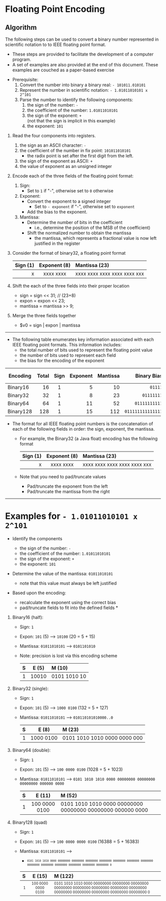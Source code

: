 # Floating Point Encoding

## Algorithm
The following steps can be used to convert a binary number represented in scientific notation to to IEEE floating point format.

  - These steps are provided to facilitate the development of a computer program.
  - A set of examples are also provided at the end of this document.  These examples are couched as a paper-based exercise


* Prerequisite:
  1. Convert the number into binary a binary real: `- 101011.010101`
  1. Represent the number in scientific notation: `- 1.01011010101 x 2^101`
  1. Parse the number to identify the following components:
       1. the sign of the number: `-`
       1. the coefficient of the number: `1.01011010101`
       1. the sign of the exponent: `+`  <br>
          (not that the sign is implicit in this example)
       1. the exponent: `101`

1. Read the four components into registers.
   1. the sign as an ASCII character: `-`
   1. the coefficient of the number in fix point: `101011010101`
      - the radix point is set after the first digit from the left.
   1. the sign of the exponent as ASCII: `+`
   1. the value of exponent as an unsigned integer

1. Encode each of the three fields of the floating point format:
   1. Sign: 
      - Set to `1` if "-", otherwise set to `0` otherwise
   2. Exponent:
      - Convert the exponent to a signed integer
        * Set to `- exponent` if "-", otherwise set to `exponent`
      - Add the bias to the exponent.
   3. Mantissa: 
      - Determine the number of bits in the coefficient
        * i.e., determine the position of the MSB of the coefficient)
      - Shift the normalized number to obtain the mantissa
        * the mantissa, which represents a fractional value is now left justified in the register

1. Consider the format of binary32, a floating point format

   | Sign (1) | Exponent (8)  | Mantissa (23)                | 
   | --------:| :-----------: | :--------------------------- | 
   |  x       |   xxxx xxxx   | xxxx xxxx xxxx xxxx xxxx xxx |

1. Shift the each of the three fields into their proper location
   * sign = sign   << 31;  // (23+8)
   * expon = expon << 23;
   * mantissa = mantissa >> 9;

1. Merge the three fields together
   * $v0 = sign | expon | mantissa

---

* The following table enumerates key information associated with each IEEE floating point formats.  This information includes:
  - the total number of bits used to represent the floating point value
  - the number of bits used to represent each field
  - the bias for the encoding of the exponent


|Encoding |Total|Sign|Exponent|Mantissa| Binary Bias      |Decimal Bias |
|---------|----:|:--:|-------:|-------:|-----------------:|------------:|
|Binary16 |  16 |  1 |      5 |     10 |           `01111`|          15 |
|Binary32 |  32 |  1 |      8 |     23 |        `01111111`|         127 |
|Binary64 |  64 |  1 |     11 |     52 |     `01111111111`|        1023 |
|Binary128| 128 |  1 |     15 |    112 | `011111111111111`|       16383 |

 * The format for all IEEE floating point numbers is the concatenation of each of the following fields in order: the sign, exponent, the mantissa.

   - For example, the Binary32 (a Java float) encoding has the following format

     |Sign (1)|Exponent (8) |Mantissa (23)                | 
     |-------:|:-----------:|:--------------------------- | 
     |   x    |  xxxx xxxx  |xxxx xxxx xxxx xxxx xxxx xxx |

   - Note that you need to pad/truncate values 
     - Pad/truncate the exponent from the left
     - Pad/truncate the mantissa from the right

----
# Examples for `- 1.01011010101 x 2^101`

* Identify the components
  - the sign of the number: `-`
  - the coefficient of the number: `1.01011010101`
  - the sign of the exponent: `+`
  - the exponent: `101`

* Determine the value of the mantissa: `01011010101`
  - note that this value must always be left justified

* Based upon the encoding:
  - recalculate the exponent using the correct bias
  - pad/truncate fields to fit into the defined fields
    * 

1. Binary16 (half):
   - Sign: `1`
   - Expon: `101` (5) -->  `10100` (20 = 5 + 15)
   - Mantissa: `01011010101` --> `0101101010` 
   - Note: precision is lost via this encoding scheme

     | S   | E (5)   | M (10)       | 
     | --: | :-----: | :----------- | 
     | 1   |  10010  | 0101 1010 10 | 

2. Binary32 (single):   
   - Sign: `1`
   - Expon: `101` (5) -->  `1000 0100` (132 = 5 + 127)
   - Mantissa: `01011010101` --> `010110101010000..0` 

     | S   | E (8)      | M (23)  | 
     | --: | :---------:| :------ | 
     | 1   |  1000 0100 | 0101 1010 1010 0000 0000 000 | 

3. Binary64 (double):
   - Sign: `1`
   - Expon: `101` (5) -->  `100 0000 0100` (1028 = 5 + 1023)
   - Mantissa: `01011010101` --> `0101 1010 1010 0000 00000000 00000000 00000000 000000 0000` 

     | S   | E (11)        | M (52) | 
     | --: | :------:      | :----- | 
     | 1   | 100 0000 0100 | 0101 1010 1010 0000 00000000 00000000 00000000 000000 0000 | 


4. Binary128 (quad)
   - Sign: `1`
   - Expon: `101` (5) -->  `100 0000 0000 0100` (16388 = 5 + 16383)
   - Mantissa: `01011010101` -->
     - <sup><sub>`0101 1010 1010 0000 00000000 00000000 00000000 00000000 00000000 00000000 00000000 00000000 00000000 00000000 00000000 00000000 00000000 0` </sup></sub>

     | S   | E (15)  | M (122)                         | 
     | --: | :------:| :------------------------------ | 
     | <sup><sub> 1 </sub></sup> |  <sup><sub>100 0000 0000 0100</sub></sup> | <sup><sub> 0101 1010 1010 0000 00000000 00000000 00000000 00000000 00000000 00000000 00000000 00000000 00000000 00000000 00000000 00000000 00000000 0</sub></sup> |
